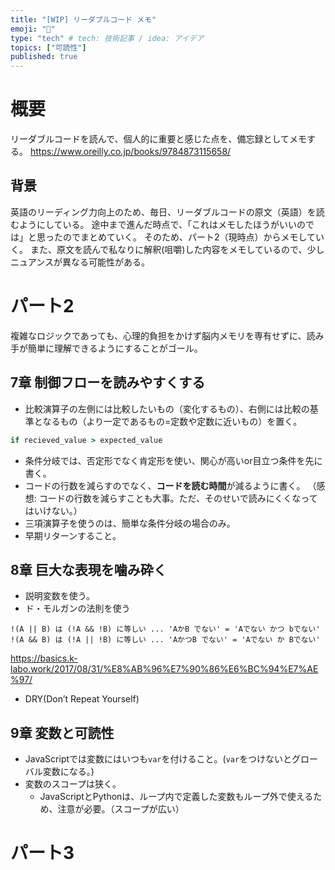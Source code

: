 ```yaml
---
title: "[WIP] リーダブルコード メモ"
emoji: "📑"
type: "tech" # tech: 技術記事 / idea: アイデア
topics: ["可読性"]
published: true
---
```


# 概要
リーダブルコードを読んで、個人的に重要と感じた点を、備忘録としてメモする。
https://www.oreilly.co.jp/books/9784873115658/

## 背景
英語のリーディング力向上のため、毎日、リーダブルコードの原文（英語）を読むようにしている。
途中まで進んだ時点で、「これはメモしたほうがいいのでは」と思ったのでまとめていく。
そのため、パート2（現時点）からメモしていく。
また、原文を読んで私なりに解釈(咀嚼)した内容をメモしているので、少しニュアンスが異なる可能性がある。


# パート2
複雑なロジックであっても、心理的負担をかけず脳内メモリを専有せずに、読み手が簡単に理解できるようにすることがゴール。

## 7章 制御フローを読みやすくする
- 比較演算子の左側には比較したいもの（変化するもの）、右側には比較の基準となるもの（より一定であるもの=定数や定数に近いもの）を置く。
```ruby
if recieved_value > expected_value
```

- 条件分岐では、否定形でなく肯定形を使い、関心が高いor目立つ条件を先に書く。
- コードの行数を減らすのでなく、**コードを読む時間**が減るように書く。
  （感想: コードの行数を減らすことも大事。ただ、そのせいで読みにくくなってはいけない。）
- 三項演算子を使うのは、簡単な条件分岐の場合のみ。
- 早期リターンすること。

## 8章 巨大な表現を噛み砕く
- 説明変数を使う。
- ド・モルガンの法則を使う
```
!(A || B) は (!A && !B) に等しい ... 'AかB でない' = 'Aでない かつ bでない'
!(A && B) は (!A || !B) に等しい ... 'AかつB でない' = 'Aでない か Bでない'
```
https://basics.k-labo.work/2017/08/31/%E8%AB%96%E7%90%86%E6%BC%94%E7%AE%97/

- DRY(Don’t Repeat Yourself)

## 9章 変数と可読性
- JavaScriptでは変数にはいつも`var`を付けること。(`var`をつけないとグローバル変数になる。)
- 変数のスコープは狭く。
  - JavaScriptとPythonは、ループ内で定義した変数もループ外で使えるため、注意が必要。（スコープが広い）

# パート3